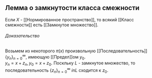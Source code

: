 ## Лемма о замкнутости класса смежности
Если $X$ - [[Нормированное пространство]], то всякий [[Класс смежности]] есть [[Замкнутое множество]].

###### Доказательство
Возьмем из некоторого $\pi(x)$ произвольную [[Последовательность]] $\{y_n\}_{n=0}^\infty$, имеющую [[Предел]]ом $y_0$.  
$y_n = x + z_n, y_0 = x + z_0$. Поскльку $L$ - замкнутое множество, то последовательность $\{z_n\}_{n=0}^\infty \ in L$ сходится к $z_0$.
